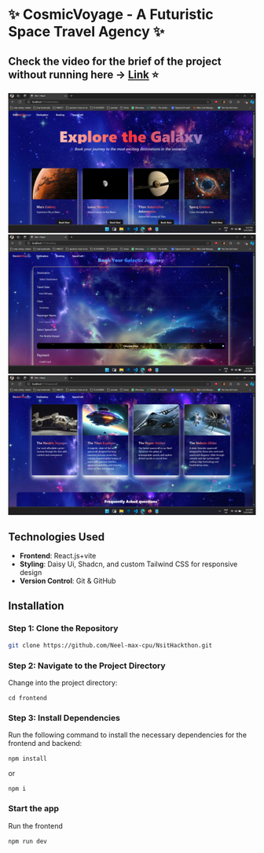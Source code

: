 # ✨ CosmicVoyage - A Futuristic Space Travel Agency ✨

## Check the video for the brief of the project without running here  -> [Link](https://youtu.be/pAeTPGNqEBA) ⭐

![Demo App Image 1](./public/1.png)
![Demo App Image 2](./public/2.png)
![Demo App Image 3](./public/3.png)


## Technologies Used
- **Frontend**: React.js+vite
- **Styling**: Daisy Ui, Shadcn, and custom Tailwind CSS for responsive design
- **Version Control**: Git & GitHub


## Installation

### Step 1: Clone the Repository
```bash
git clone https://github.com/Neel-max-cpu/NsitHackthon.git
```


### Step 2: Navigate to the Project Directory
Change into the project directory:
```
cd frontend
```


### Step 3: Install Dependencies
Run the following command to install the necessary dependencies for the frontend and backend:
```shell
npm install
```
or 

```shell
npm i
```

### Start the app
Run the frontend 

```shell
npm run dev
```
